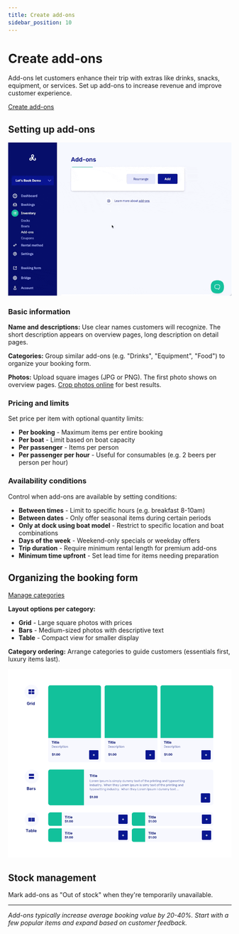 ```yaml
---
title: Create add-ons
sidebar_position: 10
---
```


# Create add-ons

Add-ons let customers enhance their trip with extras like drinks, snacks, equipment, or services. Set up add-ons to increase revenue and improve customer experience.

<div class="button-container">
  <a href="https://dashboard.letsbook.app/add-ons/add" class="button button--primary" target="_blank" rel="noopener noreferrer">Create add-ons</a>
</div>

## Setting up add-ons

![Add add-on](./graphics/add_add_on.gif)

### Basic information

**Name and descriptions:** Use clear names customers will recognize. The short description appears on overview pages, long description on detail pages.

**Categories:** Group similar add-ons (e.g. "Drinks", "Equipment", "Food") to organize your booking form.

**Photos:** Upload square images (JPG or PNG). The first photo shows on overview pages. [Crop photos online](https://www.befunky.com/create/crop-photo/) for best results.

### Pricing and limits

Set price per item with optional quantity limits:

- **Per booking** - Maximum items per entire booking
- **Per boat** - Limit based on boat capacity
- **Per passenger** - Items per person
- **Per passenger per hour** - Useful for consumables (e.g. 2 beers per person per hour)

### Availability conditions

Control when add-ons are available by setting conditions:

- **Between times** - Limit to specific hours (e.g. breakfast 8-10am)
- **Between dates** - Only offer seasonal items during certain periods
- **Only at dock using boat model** - Restrict to specific location and boat combinations
- **Days of the week** - Weekend-only specials or weekday offers
- **Trip duration** - Require minimum rental length for premium add-ons
- **Minimum time upfront** - Set lead time for items needing preparation

## Organizing the booking form

<div class="button-container">
  <a href="https://dashboard.letsbook.app/add-ons/categories" class="button button--primary" target="_blank" rel="noopener noreferrer">Manage categories</a>
</div>

**Layout options per category:**

- **Grid** - Large square photos with prices
- **Bars** - Medium-sized photos with descriptive text
- **Table** - Compact view for smaller display

**Category ordering:** Arrange categories to guide customers (essentials first, luxury items last).

![Organizing add-ons](./graphics/add-on-layouts.png)

## Stock management

Mark add-ons as "Out of stock" when they're temporarily unavailable.

---

_Add-ons typically increase average booking value by 20-40%. Start with a few popular items and expand based on customer feedback._
